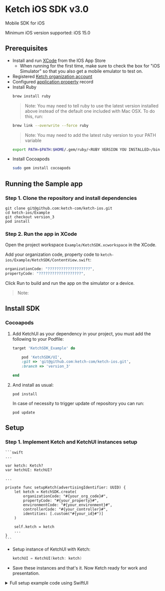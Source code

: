 # Ketch iOS SDK v3.0

Mobile SDK for iOS

Minimum iOS version supported: iOS 15.0

## Prerequisites

- Install and run [XCode](https://apps.apple.com/us/app/xcode/id497799835?mt=12) from the IOS App Store
  - When running for the first time, make sure to check the box for "iOS Simulator" so that you also get a mobile emulator to test on.
- Registered [Ketch organization account](https://app.ketch.com/settings/organization)
- Configured [application property](https://app.ketch.com/deployment/applications) record
- Install Ruby
  ```bash
  brew install ruby
  ```
  > Note: You may need to tell ruby to use the latest version installed above instead of the default one included with Mac OSX. To do this, run:
  ```bash
  brew link --overwrite --force ruby
  ```
  > Note: You may need to add the latest ruby version to your PATH variable
  ```bash
  export PATH=$PATH:$HOME/.gem/ruby/<RUBY VERSION YOU INSTALLED>/bin
  ```
- Install Cocoapods
  ```bash
  sudo gem install cocoapods
  ```

## Running the Sample app

### Step 1. Clone the repository and install dependencies

```
git clone git@github.com:ketch-com/ketch-ios.git
cd ketch-ios/Example
git checkout version_3
pod install
```

### Step 2. Run the app in XCode

Open the project workspace `Example/KetchSDK.xcworkspace` in the XCode.

Add your organization code, property code to
`ketch-ios/Example/KetchSDK/ContentView.swift`:

```swift
organizationCode: "???????????????????",
propertyCode: "???????????????????",
```

Click Run to build and run the app on the simulator or a device.

> Note:

## Install SDK

### Cocoapods

1. Add KetchUI as your dependency in your project, you must add the following to your Podfile:

   ```ruby
   target 'KetchSDK_Example' do

       pod 'KetchSDK/UI',
       :git => 'git@github.com:ketch-com/ketch-ios.git',
       :branch => 'version_3'

   end
   ```

2. And install as usual:

   ```
   pod install
   ```

   In case of necessity to trigger update of repository you can run:

   ```
   pod update
   ```

## Setup

### Step 1. Implement Ketch and KetchUI instances setup

    ```swift
    ...

    var ketch: Ketch?
    var ketchUI: KetchUI?

    ...

    private func setupKetch(advertisingIdentifier: UUID) {
        let ketch = KetchSDK.create(
            organizationCode: "#{your_org_code}#",
            propertyCode: "#{your_property}#",
            environmentCode: "#{your_environment}#",
            controllerCode: "#{your_controller}#",
            identities: [.custom("#{your_id}#")]
        )

        self.ketch = ketch
        ...
    }
    ```

- Setup instance of KetchUI with Ketch:

  ```swift
  ketchUI = KetchUI(ketch: ketch)
  ```

- Save these instances and that's it. Now Ketch ready for work and presentation.

<details>
  <summary>Full setup example code using SwiftUI</summary>
  
Ketch and KetchUI instances setup

```swift
import SwiftUI
import KetchSDK

class ContentView: View {
    @ObservedObject var ketchUI: KetchUI

    init() {
        let ketch = KetchSDK.create(
            organizationCode: "#{your_org_code}#",
            propertyCode: "#{your_property}#",
            environmentCode: "#{your_environment}#",
            controllerCode: "#{your_controller}#",
            identities: [.idfa(advertisingIdentifier.uuidString)]
        )

        ketchUI = KetchUI(ketch: ketch)
    }

    ...
}
```

- Setup UI experiences presentation:

      If you using SwiftUI, please setup presentation KetchUI.webPresentationItem as ketchView in View that you need:
      ```swift
      var body: some View {
          VStack {
              ...
          }
          .ketchView(model: $ketchUI.webPresentationItem)
      }
      ```

      Experiences will be shown automatically by corresponding call.

  </details>
